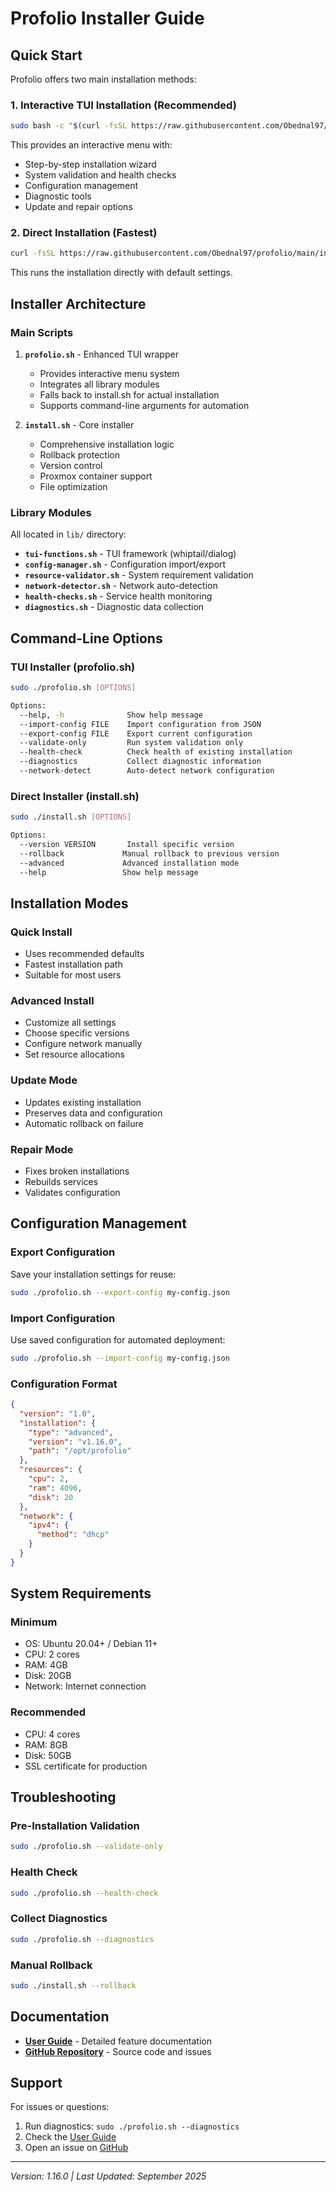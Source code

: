 # Profolio Installer Guide

## Quick Start

Profolio offers two main installation methods:

### 1. Interactive TUI Installation (Recommended)
```bash
sudo bash -c "$(curl -fsSL https://raw.githubusercontent.com/Obednal97/profolio/main/profolio.sh)"
```

This provides an interactive menu with:
- Step-by-step installation wizard
- System validation and health checks
- Configuration management
- Diagnostic tools
- Update and repair options

### 2. Direct Installation (Fastest)
```bash
curl -fsSL https://raw.githubusercontent.com/Obednal97/profolio/main/install.sh | sudo bash
```

This runs the installation directly with default settings.

## Installer Architecture

### Main Scripts

1. **`profolio.sh`** - Enhanced TUI wrapper
   - Provides interactive menu system
   - Integrates all library modules
   - Falls back to install.sh for actual installation
   - Supports command-line arguments for automation

2. **`install.sh`** - Core installer
   - Comprehensive installation logic
   - Rollback protection
   - Version control
   - Proxmox container support
   - File optimization

### Library Modules

All located in `lib/` directory:

- **`tui-functions.sh`** - TUI framework (whiptail/dialog)
- **`config-manager.sh`** - Configuration import/export
- **`resource-validator.sh`** - System requirement validation
- **`network-detector.sh`** - Network auto-detection
- **`health-checks.sh`** - Service health monitoring
- **`diagnostics.sh`** - Diagnostic data collection

## Command-Line Options

### TUI Installer (profolio.sh)
```bash
sudo ./profolio.sh [OPTIONS]

Options:
  --help, -h              Show help message
  --import-config FILE    Import configuration from JSON
  --export-config FILE    Export current configuration
  --validate-only         Run system validation only
  --health-check          Check health of existing installation
  --diagnostics           Collect diagnostic information
  --network-detect        Auto-detect network configuration
```

### Direct Installer (install.sh)
```bash
sudo ./install.sh [OPTIONS]

Options:
  --version VERSION       Install specific version
  --rollback             Manual rollback to previous version
  --advanced             Advanced installation mode
  --help                 Show help message
```

## Installation Modes

### Quick Install
- Uses recommended defaults
- Fastest installation path
- Suitable for most users

### Advanced Install
- Customize all settings
- Choose specific versions
- Configure network manually
- Set resource allocations

### Update Mode
- Updates existing installation
- Preserves data and configuration
- Automatic rollback on failure

### Repair Mode
- Fixes broken installations
- Rebuilds services
- Validates configuration

## Configuration Management

### Export Configuration
Save your installation settings for reuse:
```bash
sudo ./profolio.sh --export-config my-config.json
```

### Import Configuration
Use saved configuration for automated deployment:
```bash
sudo ./profolio.sh --import-config my-config.json
```

### Configuration Format
```json
{
  "version": "1.0",
  "installation": {
    "type": "advanced",
    "version": "v1.16.0",
    "path": "/opt/profolio"
  },
  "resources": {
    "cpu": 2,
    "ram": 4096,
    "disk": 20
  },
  "network": {
    "ipv4": {
      "method": "dhcp"
    }
  }
}
```

## System Requirements

### Minimum
- OS: Ubuntu 20.04+ / Debian 11+
- CPU: 2 cores
- RAM: 4GB
- Disk: 20GB
- Network: Internet connection

### Recommended
- CPU: 4 cores
- RAM: 8GB
- Disk: 50GB
- SSL certificate for production

## Troubleshooting

### Pre-Installation Validation
```bash
sudo ./profolio.sh --validate-only
```

### Health Check
```bash
sudo ./profolio.sh --health-check
```

### Collect Diagnostics
```bash
sudo ./profolio.sh --diagnostics
```

### Manual Rollback
```bash
sudo ./install.sh --rollback
```

## Documentation

- **[User Guide](USER_GUIDE.md)** - Detailed feature documentation
- **[GitHub Repository](https://github.com/Obednal97/profolio)** - Source code and issues

## Support

For issues or questions:
1. Run diagnostics: `sudo ./profolio.sh --diagnostics`
2. Check the [User Guide](USER_GUIDE.md)
3. Open an issue on [GitHub](https://github.com/Obednal97/profolio/issues)

---

*Version: 1.16.0 | Last Updated: September 2025*